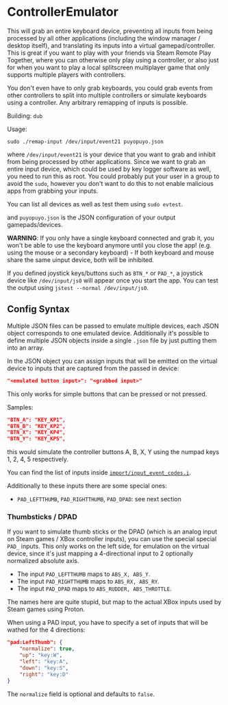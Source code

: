 # ControllerEmulator

This will grab an entire keyboard device, preventing all inputs from being processed by all other applications (including the window manager / desktop itself), and translating its inputs into a virtual gamepad/controller. This is great if you want to play with your friends via Steam Remote Play Together, where you can otherwise only play using a controller, or also just for when you want to play a local splitscreen multiplayer game that only supports multiple players with controllers.

You don't even have to only grab keyboards, you could grab events from other controllers to split into multiple controllers or simulate keyboards using a controller. Any arbitrary remapping of inputs is possible.

Building: `dub`

Usage:

```
sudo ./remap-input /dev/input/event21 puyopuyo.json
```

where `/dev/input/event21` is your device that you want to grab and inhibit from being processed by other applications. Since we want to grab an entire input device, which could be used by key logger software as well, you need to run this as root. You could probably put your user in a group to avoid the `sudo`, however you don't want to do this to not enable malicious apps from grabbing your inputs.

You can list all devices as well as test them using `sudo evtest`.

and `puyopuyo.json` is the JSON configuration of your output gamepads/devices.

**WARNING**: If you only have a single keyboard connected and grab it, you won't be able to use the keyboard anymore until you close the app! (e.g. using the mouse or a secondary keyboard) - If both keyboard and mouse share the same uinput device, both will be inhibited.

If you defined joystick keys/buttons such as `BTN_*` or `PAD_*`, a joystick device like `/dev/input/js0` will appear once you start the app. You can test the output using `jstest --normal /dev/input/js0`.

## Config Syntax

Multiple JSON files can be passed to emulate multiple devices, each JSON object corresponds to one emulated device. Additionally it's possible to define multiple JSON objects inside a single `.json` file by just putting them into an array.

In the JSON object you can assign inputs that will be emitted on the virtual device to inputs that are captured from the passed in device:

```json
"<emulated button input>": "<grabbed input>"
```

This only works for simple buttons that can be pressed or not pressed.

Samples:

```json
"BTN_A": "KEY_KP1",
"BTN_B": "KEY_KP2",
"BTN_X": "KEY_KP4",
"BTN_Y": "KEY_KP5",
```

this would simulate the controller buttons A, B, X, Y using the numpad keys 1, 2, 4, 5 respectively.

You can find the list of inputs inside [`import/input_event_codes.i`](import/input_event_codes.i).

Additionally to these inputs there are some special ones:

- `PAD_LEFTTHUMB`, `PAD_RIGHTTHUMB`, `PAD_DPAD`: see next section

### Thumbsticks / DPAD

If you want to simulate thumb sticks or the DPAD (which is an analog input on Steam games / XBox controller inputs), you can use the special special `PAD_` inputs. This only works on the left side, for emulation on the virtual device, since it's just mapping a 4-directional input to 2 optionally normalized absolute axis.

- The input `PAD_LEFTTHUMB` maps to `ABS_X, ABS_Y`.
- The input `PAD_RIGHTTHUMB` maps to `ABS_RX, ABS_RY`.
- The input `PAD_DPAD` maps to `ABS_RUDDER, ABS_THROTTLE`.

The names here are quite stupid, but map to the actual XBox inputs used by Steam games using Proton.

When using a PAD input, you have to specify a set of inputs that will be wathed for the 4 directions:

```json
"pad:LeftThumb": {
	"normalize": true,
	"up": "key:W",
	"left": "key:A",
	"down": "key:S",
	"right": "key:D"
}
```

The `normalize` field is optional and defaults to `false`.
